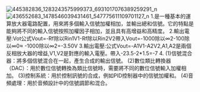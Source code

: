 ![445382836_1283243575999373_6931017076389259291_n](https://github.com/Danny0420949/ec2024/assets/162286602/4aeff3b4-a1df-4fe2-8102-5d5f997f8196)
![436552683_1478546039431461_547775611109701127_n](https://github.com/Danny0420949/ec2024/assets/162286602/785838c8-df53-40b8-873a-2d7021612700)
1.是一種基本的運算放大器電路配置，用來將多個輸入信號加權相加，並輸出總和信號。它的特點是能夠將不同的輸入信號按照加權因子相加，並且具有高增益和高精度。 2.輸出電壓:Vot公式Vout=-Rf除以Rin1V1-Rf除以Rin2V2帶入Vout=-1000除以∞2-100除以∞0≈ -1000除以∞2=-3.50V 3.輸出電壓:公式Vout=-A1V1-A2V2,A1,A2是兩個反相放大器的增益,V1,V2是對應的輸入電壓。帶入-23.5-2*1.5=-7 4. (1)信號混合器：將多個信號混合在一起，產生合成的輸出信號。 (2)數位類比轉換器（DAC）：用於數位信號轉換為類比信號時，需要將不同的數位信號輸入加權相加。 (3)控制系統：用於控制訊號的合成，例如PID控制器中的信號加權和。 (4)音頻處理：用於音頻設計中的信號調節和混合。
